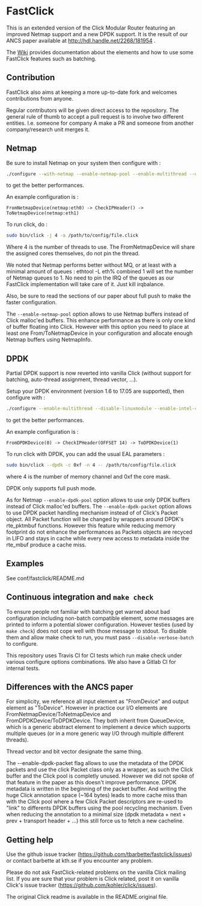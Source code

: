 FastClick
=========
This is an extended version of the Click Modular Router featuring an
improved Netmap support and a new DPDK support. It is the result of
our ANCS paper available at http://hdl.handle.net/2268/181954 .

The [Wiki](https://github.com/tbarbette/fastclick/wiki) provides documentation about the elements and how to use some FastClick features
such as batching.

Contribution
------------
FastClick also aims at keeping a more up-to-date fork and welcomes
contributions from anyone.

Regular contributors will be given direct access to the repository.
The general rule of thumb to accept a pull request is to involve
two different entities. I.e. someone for company A make a PR and
someone from another company/research unit merges it.

Netmap
------
Be sure to install Netmap on your system then configure with :
```bash
./configure --with-netmap --enable-netmap-pool --enable-multithread --disable-linuxmodule --enable-intel-cpu --enable-user-multithread --verbose --enable-select=poll CFLAGS="-O3" CXXFLAGS="-std=gnu++11 -O3"  --disable-dynamic-linking --enable-poll --enable-bound-port-transfer --enable-local --enable-zerocopy --enable-batch
```
to get the better performances.

An example configuration is :
```
FromNetmapDevice(netmap:eth0) -> CheckIPHeader() -> ToNetmapDevice(netmap:eth1)
```

To run click, do :
```bash
sudo bin/click -j 4 -a /path/to/config/file.click
```
Where 4 is the number of threads to use. The FromNetmapDevice will share the assigned cores themselves, do not pin the thread.

We noted that Netmap performs better without MQ, or at least with a minimal amount of queues :
ethtool -L eth% combined 1
will set the number of Netmap queues to 1. No need to pin the IRQ of the queues as our FastClick implementation will
take care of it. Just kill irqbalance.

Also, be sure to read the sections of our paper about full push to make the faster configuration.

The `--enable-netmap-pool` option allows to use Netmap buffers instead of Click malloc'ed buffers. This enhance performance as there is only one kind of buffer floating into Click. However with this option you need to place at least one From/ToNetmapDevice in your configuration and allocate enough Netmap buffers using NetmapInfo.

DPDK
----
Partial DPDK support is now reverted into vanilla Click (without support for
batching, auto-thread assignment, thread vector, ...).

Setup your DPDK environment (version 1.6 to 17.05 are supported), then configure with :
```bash
./configure --enable-multithread --disable-linuxmodule --enable-intel-cpu --enable-user-multithread --verbose CFLAGS="-g -O3" CXXFLAGS="-g -std=gnu++11 -O3" --disable-dynamic-linking --enable-poll --enable-bound-port-transfer --enable-dpdk --enable-batch --with-netmap=no --enable-zerocopy --enable-dpdk-pool --disable-dpdk-packet
```
to get the better performances.

An example configuration is :
```
FromDPDKDevice(0) -> CheckIPHeader(OFFSET 14) -> ToDPDKDevice(1)
```

To run click with DPDK, you can add the usual EAL parameters :
```bash
sudo bin/click --dpdk -c 0xf -n 4 -- /path/to/config/file.click
```
where 4 is the number of memory channel and 0xf the core mask.

DPDK only supports full push mode.

As for Netmap `--enable-dpdk-pool` option allows to use only DPDK buffers instead of Click malloc'ed buffers.
The `--enable-dpdk-packet` option allows to use DPDK packet handling mechanism instead of of Click's Packet object. All Packet function will be changed by wrappers around DPDK's rte\_pktmbuf functions. However this feature while reducing memory footprint do not enhance the performances as Packets objects are recyced in LIFO and stays in cache while every new access to metadata inside the rte\_mbuf produce a cache miss.

Examples
--------
See conf/fastclick/README.md

Continuous integration and `make check`
---------------------------------------
To ensure people not familiar with batching get warned about bad configuration including non-batch compatible element, some messages are printed to inform a potential slower configuration. However testies (used by `make check`) does not cope well with those message to stdout. To disable them and allow make check to run, you must pass `--disable-verbose-batch` to configure.

This repository uses Travis CI for CI tests which run make check under various configure options combinations. We also have a Gitlab CI for internal tests.

Differences with the ANCS paper
-------------------------------
For simplicity, we reference all input element as "FromDevice" and output
element as "ToDevice". However in practice our I/O elements are 
FromNetmapDevice/ToNetmapDevice and FromDPDKDevice/ToDPDKDevice. They both
inherit from QueueDevice, which is a generic abstract element to implement a
device which supports multiple queues (or in a more generic way I/O through
multiple different threads).

Thread vector and bit vector designate the same thing.

The --enable-dpdk-packet flag allows to use the metadata of the DPDK packets
and use the click Packet class only as a wrapper, as such the Click buffer
and the Click pool is completly unused. However we did not spoke of that feature
in the paper as this doesn't improve performance. DPDK metadata is written
in the beginning of the packet buffer. And writing the huge Click annotation
space (~164 bytes) leads to more cache miss than with the Click pool where a
few Click Packet descriptors are re-used to "link" to differents DPDK buffers
using the pool recycling mechanism. Even when reducing the annotation to a
minimal size (dpdk metadata + next + prev + transport header + ...) this still
force us to fetch a new cacheline.


Getting help
------------
Use the github issue tracker (https://github.com/tbarbette/fastclick/issues) or
contact barbette at kth.se if you encounter any problem.

Please do not ask FastClick-related problems on the vanilla Click mailing list.
If you are sure that your problem is Click related, post it on vanilla Click's
issue tracker (https://github.com/kohler/click/issues).

The original Click readme is available in the README.original file.
